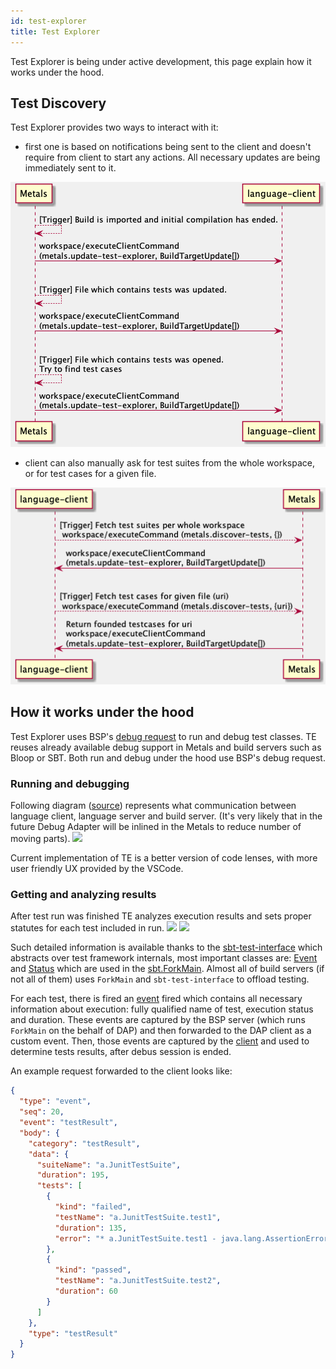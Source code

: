 ```yaml
---
id: test-explorer
title: Test Explorer
---
```


Test Explorer is being under active development, this page explain how it works under the hood.

## Test Discovery

Test Explorer provides two ways to interact with it:

- first one is based on notifications being sent to the client and doesn't require from client to start any actions. All necessary updates are being immediately sent to it.

![](../diagrams/out/test-explorer-server-notifications.png)

- client can also manually ask for test suites from the whole workspace, or for test cases for a given file.

![](../diagrams/out/test-explorer-client-queries.png)

## How it works under the hood

Test Explorer uses BSP's [debug request](https://build-server-protocol.github.io/docs/specification.html#debug-request) to run and debug test classes. TE reuses already available debug support in Metals and build servers such as Bloop or SBT.
Both run and debug under the hood use BSP's debug request.

### Running and debugging

Following diagram ([source](https://github.com/scalacenter/bloop/blob/12bdc7f97cc3970d3e22a8b513f4b609c813f0a7/docs/assets/dap-example-metals.png)) represents what communication between language client, language server and build server. (It's very likely that in the future Debug Adapter will be inlined in the Metals to reduce number of moving parts).
![](https://raw.githubusercontent.com/scalacenter/bloop/master/docs/assets/dap-example-metals.png)

Current implementation of TE is a better version of code lenses, with more user friendly UX provided by the VSCode.

### Getting and analyzing results

After test run was finished TE analyzes execution results and sets proper statutes for each test included in run.
![](https://imgur.com/vop095s.png)
![](https://imgur.com/TLhwEtG.png)

Such detailed information is available thanks to the [sbt-test-interface](https://github.com/sbt/test-interface) which abstracts over test framework internals, most important classes are: [Event](https://github.com/sbt/test-interface/blob/17a94641942546e21f4c6b300a3360be2d2888f6/src/main/java/sbt/testing/Event.java) and [Status](https://github.com/sbt/test-interface/blob/17a94641942546e21f4c6b300a3360be2d2888f6/src/main/java/sbt/testing/Status.java) which are used in the [sbt.ForkMain](https://github.com/sbt/sbt/blob/50c3cf10825bae3e89af11b3a2c9741e6d98add5/testing/agent/src/main/java/sbt/ForkMain.java). Almost all of build servers (if not all of them) uses `ForkMain` and `sbt-test-interface` to offload testing.

For each test, there is fired an [event](https://github.com/sbt/sbt/blob/50c3cf10825bae3e89af11b3a2c9741e6d98add5/testing/agent/src/main/java/sbt/ForkMain.java#L394-L440) fired which contains all necessary information about execution: fully qualified name of test, execution status and duration.
These events are captured by the BSP server (which runs `ForkMain` on the behalf of DAP) and then forwarded to the DAP client as a custom event. Then, those events are captured by the [client](https://github.com/scalameta/metals-vscode/blob/4fb88f8fa6eacb89c6ce9bdc018b3cd7c2bf6f22/src/test-explorer/test-run-handler.ts#L18-L39) and used to determine tests results, after debus session is ended.

An example request forwarded to the client looks like:

```json
{
  "type": "event",
  "seq": 20,
  "event": "testResult",
  "body": {
    "category": "testResult",
    "data": {
      "suiteName": "a.JunitTestSuite",
      "duration": 195,
      "tests": [
        {
          "kind": "failed",
          "testName": "a.JunitTestSuite.test1",
          "duration": 135,
          "error": "* a.JunitTestSuite.test1 - java.lang.AssertionError: assertion failed: should equal be true"
        },
        {
          "kind": "passed",
          "testName": "a.JunitTestSuite.test2",
          "duration": 60
        }
      ]
    },
    "type": "testResult"
  }
}
```
